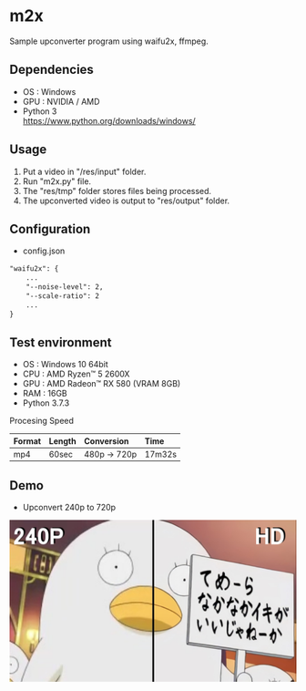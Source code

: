 # m2x
Sample upconverter program using waifu2x, ffmpeg.

## Dependencies

* OS : Windows
* GPU : NVIDIA / AMD
* Python 3<br>
  https://www.python.org/downloads/windows/

## Usage
1. Put a video in "/res/input" folder.
2. Run "m2x.py" file.
3. The "res/tmp" folder stores files being processed.
4. The upconverted video is output to "res/output" folder.

## Configuration
* config.json
```
"waifu2x": {
    ...
    "--noise-level": 2,
    "--scale-ratio": 2
    ...
}
```

## Test environment
* OS : Windows 10 64bit
* CPU : AMD Ryzen™ 5 2600X   
* GPU : AMD Radeon™ RX 580 (VRAM 8GB)
* RAM : 16GB
* Python 3.7.3

Procesing Speed

| Format | Length | Conversion  | Time   |
|:-------|:-------|:------------|:-------|
| mp4    | 60sec  | 480p → 720p | 17m32s |

## Demo
* Upconvert 240p to 720p

![Elizabeth](https://raw.githubusercontent.com/ybs32/m2x/images/Elizabeth.jpg)